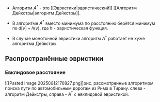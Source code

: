 - Алгоритм $A^*$ - это [[Эвристики|эвристический]] [[Алгоритм Дейкстры|алгоритм Дейкстры]].

- В алгоритме $A^*$ вместо минимума по расстоянию берётся минимум по $d[v] + h(v)$, где $h$ - эвристическая функция.

- В случае монотонной эвристики алгоритм $A^*$ работает не хуже алгоритма Дейкстры.

## Распространённые эвристики

### Евклидовое расстояние

![[Pasted image 20250612170827.png]]рис. рассмотренные алгоритмом поиска пути по автомобильным дорогам из Рима в Тирану. слева - алгоритм Дейкстры,  справа - $A^*$ с евклидовой эвристикой.

